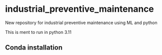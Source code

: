 # industrial_preventive_maintenance
New repository for industrial preventive maintenance using ML and python

This is ment to run in python 3.11

## Conda installation
